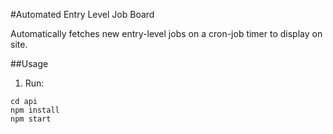 #Automated Entry Level Job Board

Automatically fetches new entry-level jobs on a cron-job timer to display on site.

##Usage

1. Run:

```
cd api
npm install
npm start
```
